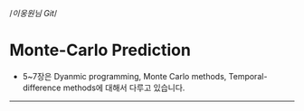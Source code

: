 /*이웅원님 Git*/

# Monte-Carlo Prediction

  - 5~7장은 Dyanmic programming, Monte Carlo methods, Temporal-difference methods에 대해서 다루고 있습니다.


***
